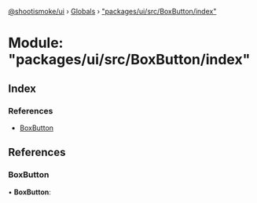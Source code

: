 [@shootismoke/ui](../README.md) › [Globals](../globals.md) › ["packages/ui/src/BoxButton/index"](_packages_ui_src_boxbutton_index_.md)

# Module: "packages/ui/src/BoxButton/index"

## Index

### References

* [BoxButton](_packages_ui_src_boxbutton_index_.md#boxbutton)

## References

###  BoxButton

• **BoxButton**:
